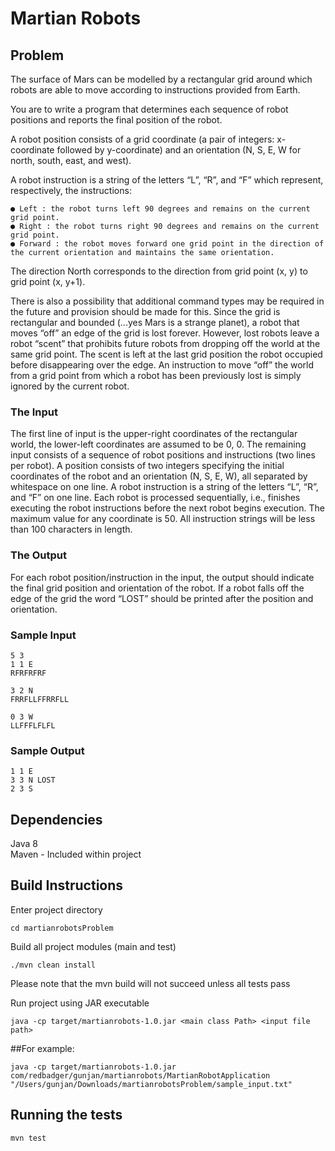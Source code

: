 # Martian Robots

## Problem

The surface of Mars can be modelled by a rectangular grid around which robots are able to move according to instructions provided from Earth. 

You are to write a program that determines each sequence of robot positions and reports the final position of the robot.

A robot position consists of a grid coordinate (a pair of integers: x-coordinate followed by y-coordinate) and an orientation (N, S, E, W for north, south, east, and west).

A robot instruction is a string of the letters “L”, “R”, and “F” which represent, respectively, the instructions:

    ● Left : the robot turns left 90 degrees and remains on the current grid point.
    ● Right : the robot turns right 90 degrees and remains on the current grid point.
    ● Forward : the robot moves forward one grid point in the direction of the current orientation and maintains the same orientation.
The direction North corresponds to the direction from grid point (x, y) to grid point (x, y+1).

There is also a possibility that additional command types may be required in the future and provision should be made for this.
Since the grid is rectangular and bounded (...yes Mars is a strange planet), a robot that moves “off” an edge of the grid is lost forever. 
However, lost robots leave a robot “scent” that prohibits future robots from dropping off the world at the same grid point. The scent is left at the last grid position the robot occupied before disappearing over the edge. An instruction to move “off” the world from a grid point from which a robot has been previously lost is simply ignored by the current robot.

### The Input
The first line of input is the upper-right coordinates of the rectangular world, the lower-left coordinates are assumed to be 0, 0.
The remaining input consists of a sequence of robot positions and instructions (two lines per robot). 
A position consists of two integers specifying the initial coordinates of the robot and an orientation (N, S, E, W), all separated by whitespace on one line. 
A robot instruction is a string of the letters “L”, “R”, and “F” on one line.
Each robot is processed sequentially, i.e., finishes executing the robot instructions before the next robot begins execution.
The maximum value for any coordinate is 50.
All instruction strings will be less than 100 characters in length.

### The Output
For each robot position/instruction in the input, the output should indicate the final grid position and orientation of the robot.
If a robot falls off the edge of the grid the word “LOST” should be printed after the position and orientation.

### Sample Input
```
5 3
1 1 E 
RFRFRFRF

3 2 N 
FRRFLLFFRRFLL

0 3 W 
LLFFFLFLFL
```
### Sample Output
```
1 1 E
3 3 N LOST 
2 3 S
```

## Dependencies

Java 8 <br />
Maven - Included within project

## Build Instructions

Enter project directory
```
cd martianrobotsProblem
```

Build all project modules (main and test)
```
./mvn clean install
```
Please note that the mvn build will not succeed unless all tests pass


Run project using JAR executable
```
java -cp target/martianrobots-1.0.jar <main class Path> <input file path>
```

##For example:
```
java -cp target/martianrobots-1.0.jar com/redbadger/gunjan/martianrobots/MartianRobotApplication "/Users/gunjan/Downloads/martianrobotsProblem/sample_input.txt"
```

## Running the tests
```
mvn test
```


